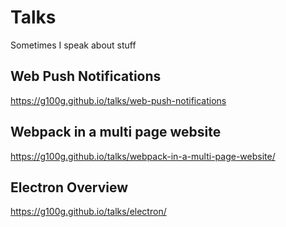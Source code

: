 # Talks

Sometimes I speak about stuff

## Web Push Notifications

https://g100g.github.io/talks/web-push-notifications

## Webpack in a multi page website

https://g100g.github.io/talks/webpack-in-a-multi-page-website/

## Electron Overview

https://g100g.github.io/talks/electron/
